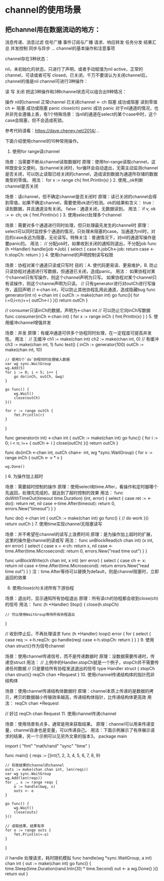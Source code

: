 # channel的使用场景

## 把channel用在数据流动的地方：

消息传递、消息过滤
信号广播
事件订阅与广播
请求、响应转发
任务分发
结果汇总
并发控制
同步与异步
...
channel的基本操作和注意事项

channel存在3种状态：

nil，未初始化的状态，只进行了声明，或者手动赋值为nil
active，正常的channel，可读或者可写
closed，已关闭，千万不要误认为关闭channel后，channel的值是nil
channel可进行3种操作：

读
写
关闭
把这3种操作和3种channel状态可以组合出9种情况：

操作	nil的channel	正常channel	已关闭channel
<- ch	阻塞	成功或阻塞	读到零值
ch <-	阻塞	成功或阻塞	panic
close(ch)	panic	成功	panic
对于nil通道的情况，也并非完全遵循上表，有1个特殊场景：当nil的通道在select的某个case中时，这个case会阻塞，但不会造成死锁。

参考代码请看：https://dave.cheney.net/2014/...

下面介绍使用channel的10种常用操作。

1. 使用for range读channel

场景：当需要不断从channel读取数据时
原理：使用for-range读取channel，这样既安全又便利，当channel关闭时，for循环会自动退出，无需主动监测channel是否关闭，可以防止读取已经关闭的channel，造成读到数据为通道所存储的数据类型的零值。
用法：
for x := range ch{
    fmt.Println(x)
}
2. 使用_,ok判断channel是否关闭

场景：读channel，但不确定channel是否关闭时
原理：读已关闭的channel会得到零值，如果不确定channel，需要使用ok进行检测。ok的结果和含义：
true：读到数据，并且通道没有关闭。
false：通道关闭，无数据读到。
用法：
if v, ok := <- ch; ok {
    fmt.Println(v)
}
3. 使用select处理多个channel

场景：需要对多个通道进行同时处理，但只处理最先发生的channel时
原理：select可以同时监控多个通道的情况，只处理未阻塞的case。当通道为nil时，对应的case永远为阻塞，无论读写。特殊关注：普通情况下，对nil的通道写操作是要panic的。
用法：
// 分配job时，如果收到关闭的通知则退出，不分配job
func (h *Handler) handle(job *Job) {
    select {
    case h.jobCh<-job:
        return 
    case <-h.stopCh:
        return
    }
}
4. 使用channel的声明控制读写权限

场景：协程对某个通道只读或只写时
目的：A. 使代码更易读、更易维护，B. 防止只读协程对通道进行写数据，但通道已关闭，造成panic。
用法：
如果协程对某个channel只有写操作，则这个channel声明为只写。
如果协程对某个channel只有读操作，则这个channe声明为只读。
// 只有generator进行对outCh进行写操作，返回声明
// <-chan int，可以防止其他协程乱用此通道，造成隐藏bug
func generator(int n) <-chan int {
    outCh := make(chan int)
    go func(){
        for i:=0;i<n;i++{
            outCh<-i
        }
    }()
    return outCh
}

// consumer只读inCh的数据，声明为<-chan int
// 可以防止它向inCh写数据
func consumer(inCh <-chan int) {
    for x := range inCh {
        fmt.Println(x)
    }
}
5. 使用缓冲channel增强并发

场景：并发
原理：有缓冲通道可供多个协程同时处理，在一定程度可提高并发性。
用法：
// 无缓冲
ch1 := make(chan int)
ch2 := make(chan int, 0)
// 有缓冲
ch3 := make(chan int, 1)
func test() {
    inCh := generator(100)
    outCh := make(chan int, 10)

    // 使用5个`do`协程同时处理输入数据
    var wg sync.WaitGroup
    wg.Add(5)
    for i := 0; i < 5; i++ {
        go do(inCh, outCh, &wg)
    }

    go func() {
        wg.Wait()
        close(outCh)
    }()

    for r := range outCh {
        fmt.Println(r)
    }
}

func generator(n int) <-chan int {
    outCh := make(chan int)
    go func() {
        for i := 0; i < n; i++ {
            outCh <- i
        }
        close(outCh)
    }()
    return outCh
}

func do(inCh <-chan int, outCh chan<- int, wg *sync.WaitGroup) {
    for v := range inCh {
        outCh <- v * v
    }

    wg.Done()
}
6. 为操作加上超时

场景：需要超时控制的操作
原理：使用select和time.After，看操作和定时器哪个先返回，处理先完成的，就达到了超时控制的效果
用法：
func doWithTimeOut(timeout time.Duration) (int, error) {
    select {
    case ret := <-do():
        return ret, nil
    case <-time.After(timeout):
        return 0, errors.New("timeout")
    }
}

func do() <-chan int {
    outCh := make(chan int)
    go func() {
        // do work
    }()
    return outCh
}
7. 使用time实现channel无阻塞读写

场景：并不希望在channel的读写上浪费时间
原理：是为操作加上超时的扩展，这里的操作是channel的读或写
用法：
func unBlockRead(ch chan int) (x int, err error) {
    select {
    case x = <-ch:
        return x, nil
    case <-time.After(time.Microsecond):
        return 0, errors.New("read time out")
    }
}

func unBlockWrite(ch chan int, x int) (err error) {
    select {
    case ch <- x:
        return nil
    case <-time.After(time.Microsecond):
        return errors.New("read time out")
    }
}
注：time.After等待可以替换为default，则是channel阻塞时，立即返回的效果

8. 使用close(ch)关闭所有下游协程

场景：退出时，显示通知所有协程退出
原理：所有读ch的协程都会收到close(ch)的信号
用法：
func (h *Handler) Stop() {
    close(h.stopCh)

    // 可以使用WaitGroup等待所有协程退出
}

// 收到停止后，不再处理请求
func (h *Handler) loop() error {
    for {
        select {
        case req := <-h.reqCh:
            go handle(req)
        case <-h.stopCh:
            return
        }
    }
}
9. 使用chan struct{}作为信号channel

场景：使用channel传递信号，而不是传递数据时
原理：没数据需要传递时，传递空struct
用法：
// 上例中的Handler.stopCh就是一个例子，stopCh并不需要传递任何数据
// 只是要给所有协程发送退出的信号
type Handler struct {
    stopCh chan struct{}
    reqCh chan *Request
}
10. 使用channel传递结构体的指针而非结构体

场景：使用channel传递结构体数据时
原理：channel本质上传递的是数据的拷贝，拷贝的数据越小传输效率越高，传递结构体指针，比传递结构体更高效
用法：
reqCh chan *Request

// 好过
reqCh chan Request
11. 使用channel传递channel

场景：使用场景有点多，通常是用来获取结果。
原理：channel可以用来传递变量，channel自身也是变量，可以传递自己。
用法：下面示例展示了有序展示请求的结果，另一个示例可以见另外文章的版本3。
package main

import (
    "fmt"
    "math/rand"
    "sync"
    "time"
)

func main() {
    reqs := []int{1, 2, 3, 4, 5, 6, 7, 8, 9}

    // 存放结果的channel的channel
    outs := make(chan chan int, len(reqs))
    var wg sync.WaitGroup
    wg.Add(len(reqs))
    for _, x := range reqs {
        o := handle(&wg, x)
        outs <- o
    }

    go func() {
        wg.Wait()
        close(outs)
    }()

    // 读取结果，结果有序
    for o := range outs {
        fmt.Println(<-o)
    }
}

// handle 处理请求，耗时随机模拟
func handle(wg *sync.WaitGroup, a int) chan int {
    out := make(chan int)
    go func() {
        time.Sleep(time.Duration(rand.Intn(3)) * time.Second)
        out <- a
        wg.Done()
    }()
    return out
}
